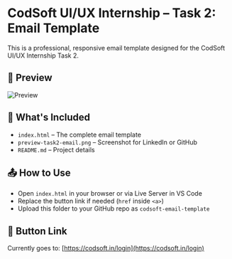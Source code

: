 # CodSoft UI/UX Internship – Task 2: Email Template

This is a professional, responsive email template designed for the CodSoft UI/UX Internship Task 2.

## 📸 Preview

![Preview](./preview-task2-email.png)

## 📂 What's Included
- `index.html` – The complete email template
- `preview-task2-email.png` – Screenshot for LinkedIn or GitHub
- `README.md` – Project details

## 📤 How to Use
- Open `index.html` in your browser or via Live Server in VS Code
- Replace the button link if needed (`href` inside `<a>`)
- Upload this folder to your GitHub repo as `codsoft-email-template`

## 🔗 Button Link
Currently goes to: [https://codsoft.in/login](https://codsoft.in/login)
